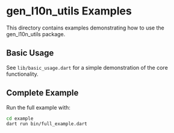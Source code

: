 # gen_l10n_utils Examples

This directory contains examples demonstrating how to use the gen_l10n_utils package.

## Basic Usage

See `lib/basic_usage.dart` for a simple demonstration of the core functionality.

## Complete Example

Run the full example with:

```bash
cd example
dart run bin/full_example.dart